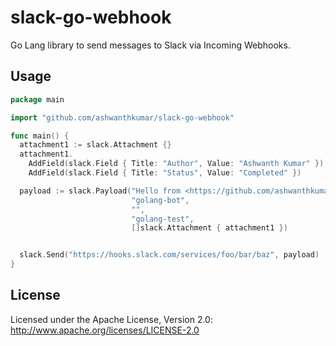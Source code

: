 # slack-go-webhook

Go Lang library to send messages to Slack via Incoming Webhooks. 

## Usage
```go
package main

import "github.com/ashwanthkumar/slack-go-webhook"

func main() {
  attachment1 := slack.Attachment {}
  attachment1.
    AddField(slack.Field { Title: "Author", Value: "Ashwanth Kumar" }).
    AddField(slack.Field { Title: "Status", Value: "Completed" })

  payload := slack.Payload("Hello from <https://github.com/ashwanthkumar/slack-go-webhook|slack-go-webhook>, a Go-Lang library to send slack webhook messages.", 
                           "golang-bot", 
                           "",
                           "golang-test",
                           []slack.Attachment { attachment1 })


  slack.Send("https://hooks.slack.com/services/foo/bar/baz", payload)
}

```

## License
Licensed under the Apache License, Version 2.0: http://www.apache.org/licenses/LICENSE-2.0

